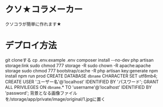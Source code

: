# クソ★コラメーカー
クソコラが簡単に作れます★

# デプロイ方法
git cloneする
cp .env.example .env
composer install --no-dev
php artisan storage:link
sudo chmod 777 storage -R
sudo chown -R apache:apache storage
sudo chmod 777 bootstrap/cache -R
php artisan key:generate
npm install
npm run prod
CREATE DATABASE `dbname` CHARACTER SET utf8mb4;
CREATE USER 'ユーザー名'@'localhost' IDENTIFIED BY 'パスワード';
GRANT ALL PRIVILEGES ON `dbname`.* TO 'username'@'localhost'  IDENTIFIED BY 'password';
背景となる画像ファイルを/storage/app/private/image/original/1.jpgに置く
